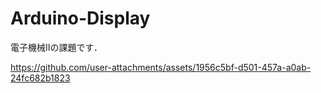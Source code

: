 # Arduino-Display
電子機械Ⅱの課題です．



https://github.com/user-attachments/assets/1956c5bf-d501-457a-a0ab-24fc682b1823

